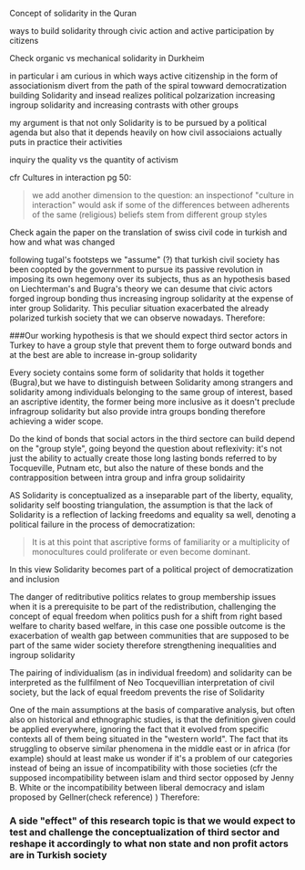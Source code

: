 Concept of solidarity in the Quran

ways to build solidarity through civic action and active participation by citizens


Check organic vs mechanical solidarity in Durkheim

in particular i am curious in which ways active citizenship in the form of associationism divert from the path of the spiral towward democratization building Solidarity and insead realizes political polzarization increasing ingroup solidarity and increasing contrasts with other groups

my argument is that not only Solidarity is to be pursued by a political agenda but also that it depends heavily on how civil associaions actually puts in practice their activities

inquiry the quality vs the quantity of activism

cfr Cultures in interaction pg 50:
>we add another dimension to the question: an inspectionof "culture in interaction" would ask if some of the differences between adherents of the same (religious) beliefs stem from different group styles

Check again the paper on the translation of swiss civil code in turkish and how and what was changed 

following tugal's footsteps we "assume" (?) that turkish civil society has been coopted by the government to pursue its passive revolution in imposing its own hegemony over its subjects, thus as an hypothesis based on Liechterman's and Bugra's theory we can desume that civic actors forged ingroup bonding thus increasing ingroup solidarity at the expense of inter group Solidarity. This peculiar situation exacerbated the already polarized turkish society that we can observe nowadays. Therefore:

###Our working hypothesis is that we should expect third sector actors in Turkey to have a group style that prevent them to forge outward bonds and at the best are able to increase in-group solidarity


Every society contains some form of solidarity that holds it together (Bugra),but we have to distinguish between Solidarity among strangers and solidarity among individuals belonging to the same group of interest, based an ascriptive identity, the former being more inclusive as it doesn't preclude infragroup solidarity but also provide intra groups bonding therefore achieving a wider scope.

Do the kind of bonds that social actors in the third sectore can build depend on the "group style", going beyond the question about reflexivity: it's not just the ability to actually create those long lasting bonds referred to by Tocqueville, Putnam etc, but also the nature of these bonds and the contrapposition between intra group and infra group solidairity

AS Solidarity is conceptualized as a inseparable part of the liberty, equality, solidarity self boosting triangulation, the assumption is that the lack of Solidarity is a reflection of lacking freedoms and equality sa well, denoting a political failure in the process of democratization:
>It is at this point that ascriptive forms of familiarity or a  multiplicity of monocultures could proliferate or even become dominant.

In this view Solidarity becomes part of a political project of democratization and inclusion

The danger of reditributive politics relates to group membership issues when it is a prerequisite to be part of the redistribution, challenging the concept of equal freedom when politics push for a shift from right based welfare to charity based welfare, in this case one possible outcome is the exacerbation of wealth gap between communities that are supposed to be part of the same wider society therefore strengthening inequalities and ingroup solidarity

The pairing of individualism (as in individual freedom) and solidarity can be interpreted as the fullfilment of Neo Tocquevillian interpretation of civil society, but the lack of equal freedom prevents the rise of Solidarity

One of the main assumptions at the basis of comparative analysis, but often also on historical and ethnographic studies, is that the definition given could be applied everywhere, ignoring the fact that it evolved from specific contexts all of them being situated in the "western world". The fact that its struggling to observe similar phenomena in the middle east or in africa (for example) should at least make us wonder if it's a problem of our categories instead of being an issue of incompatibility with those societies (cfr the supposed incompatibility between islam and third sector opposed by Jenny B. White or the incompatibility between liberal democracy and islam proposed by Gellner(check reference) ) Therefore:

### A side "effect" of this research topic is that we would expect to test and challenge the conceptualization of third sector and reshape it accordingly to what non state and non profit actors are in Turkish society
